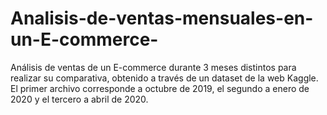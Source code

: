 # Analisis-de-ventas-mensuales-en-un-E-commerce-
Análisis de ventas de un E-commerce durante 3 meses distintos para realizar su comparativa, obtenido a través de un dataset de la web Kaggle. El primer archivo corresponde a octubre de 2019, el segundo a enero de 2020 y el tercero a abril de 2020. 
